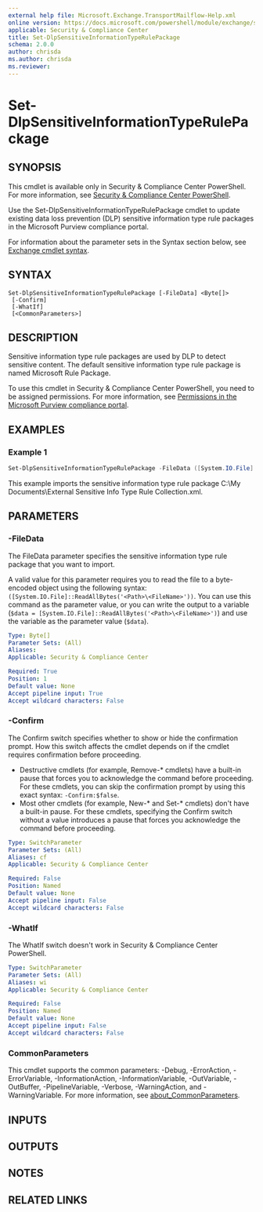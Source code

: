 ```yaml
---
external help file: Microsoft.Exchange.TransportMailflow-Help.xml
online version: https://docs.microsoft.com/powershell/module/exchange/set-dlpsensitiveinformationtyperulepackage
applicable: Security & Compliance Center
title: Set-DlpSensitiveInformationTypeRulePackage
schema: 2.0.0
author: chrisda
ms.author: chrisda
ms.reviewer:
---
```


# Set-DlpSensitiveInformationTypeRulePackage

## SYNOPSIS
This cmdlet is available only in Security & Compliance Center PowerShell. For more information, see [Security & Compliance Center PowerShell](https://docs.microsoft.com/powershell/exchange/scc-powershell).

Use the Set-DlpSensitiveInformationTypeRulePackage cmdlet to update existing data loss prevention (DLP) sensitive information type rule packages in the Microsoft Purview compliance portal.

For information about the parameter sets in the Syntax section below, see [Exchange cmdlet syntax](https://docs.microsoft.com/powershell/exchange/exchange-cmdlet-syntax).

## SYNTAX

```
Set-DlpSensitiveInformationTypeRulePackage [-FileData] <Byte[]>
 [-Confirm]
 [-WhatIf]
 [<CommonParameters>]
```

## DESCRIPTION
Sensitive information type rule packages are used by DLP to detect sensitive content. The default sensitive information type rule package is named Microsoft Rule Package.

To use this cmdlet in Security & Compliance Center PowerShell, you need to be assigned permissions. For more information, see [Permissions in the Microsoft Purview compliance portal](https://docs.microsoft.com/microsoft-365/compliance/microsoft-365-compliance-center-permissions).

## EXAMPLES

### Example 1
```powershell
Set-DlpSensitiveInformationTypeRulePackage -FileData ([System.IO.File]::ReadAllBytes('C:\My Documents\External Sensitive Info Type Rule Collection.xml'))
```

This example imports the sensitive information type rule package C:\\My Documents\\External Sensitive Info Type Rule Collection.xml.

## PARAMETERS

### -FileData
The FileData parameter specifies the sensitive information type rule package that you want to import.

A valid value for this parameter requires you to read the file to a byte-encoded object using the following syntax: `([System.IO.File]::ReadAllBytes('<Path>\<FileName>'))`. You can use this command as the parameter value, or you can write the output to a variable (`$data = [System.IO.File]::ReadAllBytes('<Path>\<FileName>')`) and use the variable as the parameter value (`$data`).

```yaml
Type: Byte[]
Parameter Sets: (All)
Aliases:
Applicable: Security & Compliance Center

Required: True
Position: 1
Default value: None
Accept pipeline input: True
Accept wildcard characters: False
```

### -Confirm
The Confirm switch specifies whether to show or hide the confirmation prompt. How this switch affects the cmdlet depends on if the cmdlet requires confirmation before proceeding.

- Destructive cmdlets (for example, Remove-\* cmdlets) have a built-in pause that forces you to acknowledge the command before proceeding. For these cmdlets, you can skip the confirmation prompt by using this exact syntax: `-Confirm:$false`.
- Most other cmdlets (for example, New-\* and Set-\* cmdlets) don't have a built-in pause. For these cmdlets, specifying the Confirm switch without a value introduces a pause that forces you acknowledge the command before proceeding.

```yaml
Type: SwitchParameter
Parameter Sets: (All)
Aliases: cf
Applicable: Security & Compliance Center

Required: False
Position: Named
Default value: None
Accept pipeline input: False
Accept wildcard characters: False
```

### -WhatIf
The WhatIf switch doesn't work in Security & Compliance Center PowerShell.

```yaml
Type: SwitchParameter
Parameter Sets: (All)
Aliases: wi
Applicable: Security & Compliance Center

Required: False
Position: Named
Default value: None
Accept pipeline input: False
Accept wildcard characters: False
```

### CommonParameters
This cmdlet supports the common parameters: -Debug, -ErrorAction, -ErrorVariable, -InformationAction, -InformationVariable, -OutVariable, -OutBuffer, -PipelineVariable, -Verbose, -WarningAction, and -WarningVariable. For more information, see [about_CommonParameters](https://go.microsoft.com/fwlink/p/?LinkID=113216).

## INPUTS

###  

## OUTPUTS

###  

## NOTES

## RELATED LINKS
